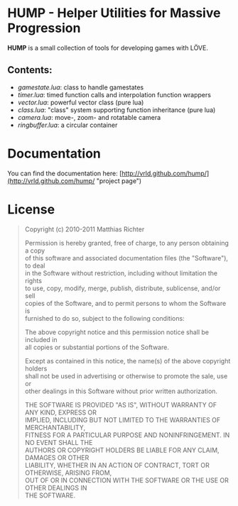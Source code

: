 HUMP - Helper Utilities for Massive Progression
===============================================

__HUMP__ is a small collection of tools for developing games with L&Ouml;VE.

Contents:
------------

*   *gamestate.lua*: class to handle gamestates
*   *timer.lua*: timed function calls and interpolation function wrappers
*   *vector.lua*: powerful vector class (pure lua)
*   *class.lua*: "class" system supporting function inheritance (pure lua)
*   *camera.lua*: move-, zoom- and rotatable camera
*   *ringbuffer.lua*: a circular container

Documentation
=============

You can find the documentation here: [http://vrld.github.com/hump/](http://vrld.github.com/hump/ "project page")


License
=======
> Copyright (c) 2010-2011 Matthias Richter  
>  
> Permission is hereby granted, free of charge, to any person obtaining a copy  
> of this software and associated documentation files (the "Software"), to deal  
> in the Software without restriction, including without limitation the rights  
> to use, copy, modify, merge, publish, distribute, sublicense, and/or sell  
> copies of the Software, and to permit persons to whom the Software is  
> furnished to do so, subject to the following conditions:  
>  
> The above copyright notice and this permission notice shall be included in  
> all copies or substantial portions of the Software.  
>  
> Except as contained in this notice, the name(s) of the above copyright holders  
> shall not be used in advertising or otherwise to promote the sale, use or  
> other dealings in this Software without prior written authorization.  
>  
> THE SOFTWARE IS PROVIDED "AS IS", WITHOUT WARRANTY OF ANY KIND, EXPRESS OR  
> IMPLIED, INCLUDING BUT NOT LIMITED TO THE WARRANTIES OF MERCHANTABILITY,  
> FITNESS FOR A PARTICULAR PURPOSE AND NONINFRINGEMENT. IN NO EVENT SHALL THE  
> AUTHORS OR COPYRIGHT HOLDERS BE LIABLE FOR ANY CLAIM, DAMAGES OR OTHER  
> LIABILITY, WHETHER IN AN ACTION OF CONTRACT, TORT OR OTHERWISE, ARISING FROM,  
> OUT OF OR IN CONNECTION WITH THE SOFTWARE OR THE USE OR OTHER DEALINGS IN  
> THE SOFTWARE.  
